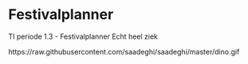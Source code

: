 # Festivalplanner
TI periode 1.3 - Festivalplanner
Echt heel ziek
<p>
https://raw.githubusercontent.com/saadeghi/saadeghi/master/dino.gif
</p>
